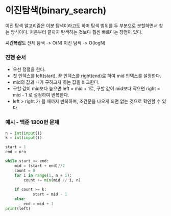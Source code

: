 # 이진탐색(binary_search)
이진 탐색 알고리즘은 이분 탐색이라고도 하며 탐색 범위를 두 부분으로 분할하면서 찾는 방식이다.
처음부터 끝까지 탐색하는 것보다 훨씬 빠르다는 장점이 있다.

**시간복잡도**
전체 탐색 -> O(N)
이진 탐색 -> O(logN)

### 진행 순서
- 우선 정렬을 한다.
- 첫 인덱스를 left(start), 끝 인덱스를 right(end)로 하여 mid 인덱스를 설정한다.
- mid의 값과 내가 구하고자 하는 값을 비교한다.
- 구할 값이 mid보다 높으면 left = mid + 1로, 구할 값이 mid보다 작으면 right = mid - 1 로 설정하여 반복한다.
- left > right 가 될 때까지 반복하며, 조건문을 나오게 되면 없는 것으로 확인할 수 있다.

### 예시 - 백준 1300번 문제
```python
n = int(input())
k = int(input())

start = 1
end = n*n

while start <= end:
    mid = (start + end)//2
    count = 0
    for i in range(1, n + 1):
        count += min(mid // i, n)
    
    if count >= k:
			start = mid - 1
    else:
        end = mid + 1
print(left)
```